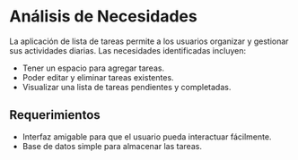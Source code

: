 # Análisis de Necesidades

La aplicación de lista de tareas permite a los usuarios organizar y gestionar sus actividades diarias. Las necesidades identificadas incluyen:

- Tener un espacio para agregar tareas.
- Poder editar y eliminar tareas existentes.
- Visualizar una lista de tareas pendientes y completadas.

## Requerimientos
- Interfaz amigable para que el usuario pueda interactuar fácilmente.
- Base de datos simple para almacenar las tareas.
